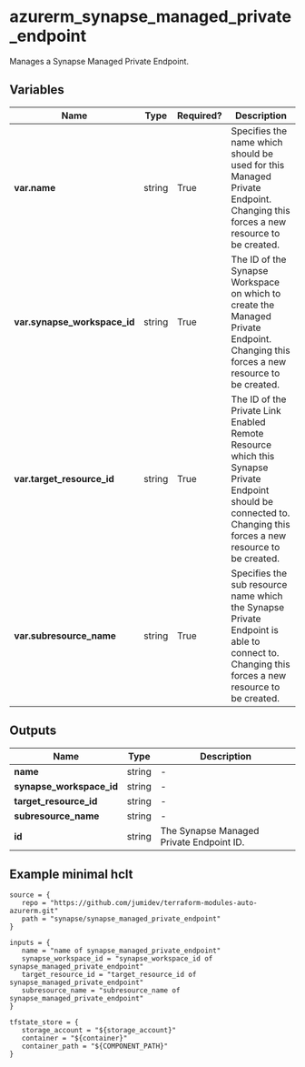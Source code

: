 # azurerm_synapse_managed_private_endpoint

Manages a Synapse Managed Private Endpoint.

## Variables

| Name | Type | Required? |  Description |
| ---- | ---- | --------- |  ----------- |
| **var.name** | string | True | Specifies the name which should be used for this Managed Private Endpoint. Changing this forces a new resource to be created. | 
| **var.synapse_workspace_id** | string | True | The ID of the Synapse Workspace on which to create the Managed Private Endpoint. Changing this forces a new resource to be created. | 
| **var.target_resource_id** | string | True | The ID of the Private Link Enabled Remote Resource which this Synapse Private Endpoint should be connected to. Changing this forces a new resource to be created. | 
| **var.subresource_name** | string | True | Specifies the sub resource name which the Synapse Private Endpoint is able to connect to. Changing this forces a new resource to be created. | 



## Outputs

| Name | Type | Description |
| ---- | ---- | --------- | 
| **name** | string  | - | 
| **synapse_workspace_id** | string  | - | 
| **target_resource_id** | string  | - | 
| **subresource_name** | string  | - | 
| **id** | string  | The Synapse Managed Private Endpoint ID. | 

## Example minimal hclt

```hcl
source = {
   repo = "https://github.com/jumidev/terraform-modules-auto-azurerm.git" 
   path = "synapse/synapse_managed_private_endpoint" 
}

inputs = {
   name = "name of synapse_managed_private_endpoint" 
   synapse_workspace_id = "synapse_workspace_id of synapse_managed_private_endpoint" 
   target_resource_id = "target_resource_id of synapse_managed_private_endpoint" 
   subresource_name = "subresource_name of synapse_managed_private_endpoint" 
}

tfstate_store = {
   storage_account = "${storage_account}" 
   container = "${container}" 
   container_path = "${COMPONENT_PATH}" 
}


```
